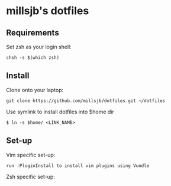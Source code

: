 millsjb's dotfiles
===================

Requirements
------------

Set zsh as your login shell:

    chsh -s $(which zsh)

Install
-------

Clone onto your laptop:

    git clone https://github.com/millsjb/dotfiles.git ~/dotfiles

Use symlink to install dotfiles into $home dir

    $ ln -s $home/ <LINK_NAME>
    


Set-up
----------------------------

Vim specific set-up:

    run :PluginInstall to install vim plugins using Vundle
    
Zsh specific set-up:

